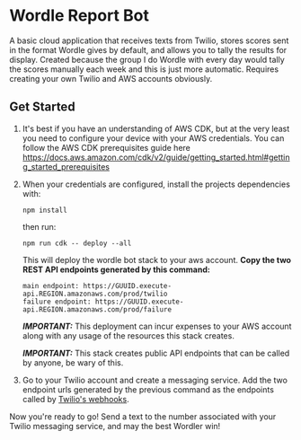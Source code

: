 # Wordle Report Bot

A basic cloud application that receives texts from Twilio, stores scores sent in the format Wordle gives by default, and allows you to tally the results for display. Created because the group I do Wordle with every day would tally the scores manually each week and this is just more automatic. Requires creating your own Twilio and AWS accounts obviously. 

## Get Started
1. It's best if you have an understanding of AWS CDK, but at the very least you need to configure your device with your AWS credentials. You can follow the AWS CDK prerequisites guide here https://docs.aws.amazon.com/cdk/v2/guide/getting_started.html#getting_started_prerequisites

1. When your credentials are configured, install the projects dependencies with:
    ```
    npm install
    ```
    then run:
    ```
    npm run cdk -- deploy --all
    ```
    This will deploy the wordle bot stack to your aws account. **Copy the two REST API endpoints generated by this command:**
    ```
    main endpoint: https://GUUID.execute-api.REGION.amazonaws.com/prod/twilio
    failure endpoint: https://GUUID.execute-api.REGION.amazonaws.com/prod/failure
    ```
    ***IMPORTANT:*** This deployment can incur expenses to your AWS account along with any usage of the resources this stack creates.

    ***IMPORTANT:*** This stack creates public API endpoints that can be called by anyone, be wary of this.

1. Go to your Twilio account and create a messaging service. Add the two endpoint urls generated by the previous command as the endpoints called by [Twilio's webhooks](https://www.twilio.com/docs/messaging/guides/webhook-request).

Now you're ready to go! Send a text to the number associated with your Twilio messaging service, and may the best Wordler win!
